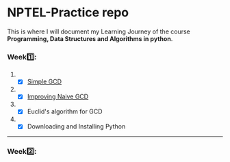 # NPTEL-Practice repo
This is where I will document my Learning Journey of the course **Programming, Data Structures and Algorithms in python**.

### Week1️⃣:

1. - [x] [Simple GCD](https://github.com/code-reaper08/NPTEL-Practice-Repo/blob/main/WEEK-1/Simple_GCD.py)

2. - [x] [Improving Naive GCD](https://github.com/code-reaper08/NPTEL-Practice-Repo/blob/main/WEEK-1/Improve.py)

3. - [x] Euclid's algorithm for GCD

4. - [x] Downloading and Installing Python

---

### Week2️⃣:
